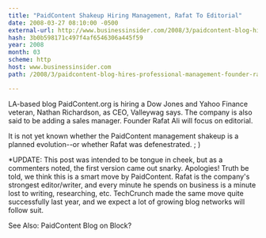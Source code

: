 ```yaml
---
title: "PaidContent Shakeup Hiring Management, Rafat To Editorial"
date: 2008-03-27 08:10:00 -0500
external-url: http://www.businessinsider.com/2008/3/paidcontent-blog-hires-professional-management-founder-rafat-ali-to-editorial
hash: 3b0b598171c497f4af6546306a445f59
year: 2008
month: 03
scheme: http
host: www.businessinsider.com
path: /2008/3/paidcontent-blog-hires-professional-management-founder-rafat-ali-to-editorial

---
```


LA-based blog PaidContent.org is hiring a Dow Jones and Yahoo Finance veteran, Nathan Richardson, as CEO, Valleywag says.  The company is also said to be adding a sales manager.  Founder Rafat Ali will focus on editorial.

It is not yet known whether the PaidContent management shakeup is a planned evolution--or whether Rafat was defenestrated.   ; )

*UPDATE: This post was intended to be tongue in cheek, but as a commenters noted, the first version came out snarky.  Apologies!  Truth be told, we think this is a smart move by PaidContent. Rafat is the company's strongest editor/writer, and every minute he spends on business is a minute lost to writing, researching, etc. TechCrunch made the same move quite successfully last year, and we expect a lot of growing blog networks will follow suit.

See Also: PaidContent Blog on Block?
